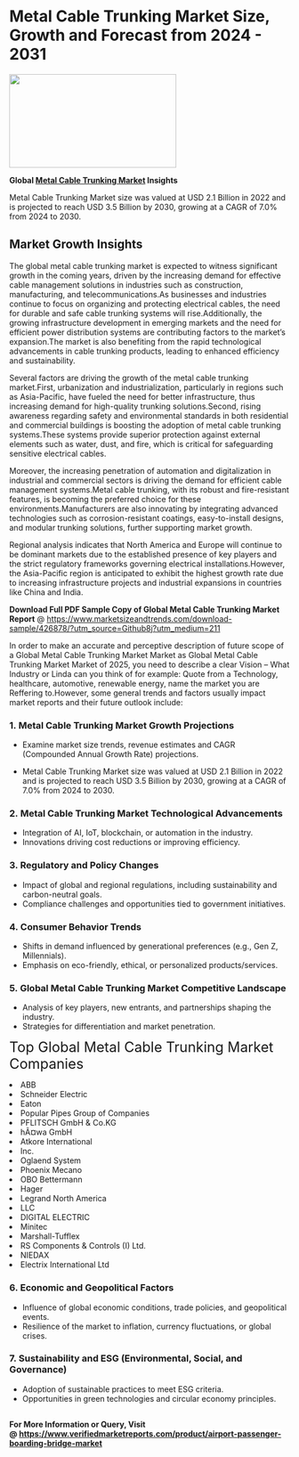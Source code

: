 <H1>Metal Cable Trunking Market Size, Growth and Forecast from 2024 - 2031</H1><img class="aligncenter size-medium wp-image-584254" src="https://thirdeyenews.in/wp-content/uploads/2024/09/Global-Market-Research-300x168.jpeg" alt="" width="300" height="168" /><p><strong>Global&nbsp;<a href="https://www.marketsizeandtrends.com/download-sample/426878/?utm_source=Github8j?utm_medium=211">Metal Cable Trunking Market</a> Insights</strong></p><p>Metal Cable Trunking Market size was valued at USD 2.1 Billion in 2022 and is projected to reach USD 3.5 Billion by 2030, growing at a CAGR of 7.0% from 2024 to 2030.</p><p><h2>Market Growth Insights</h2> <p>The global metal cable trunking market is expected to witness significant growth in the coming years, driven by the increasing demand for effective cable management solutions in industries such as construction, manufacturing, and telecommunications.As businesses and industries continue to focus on organizing and protecting electrical cables, the need for durable and safe cable trunking systems will rise.Additionally, the growing infrastructure development in emerging markets and the need for efficient power distribution systems are contributing factors to the market’s expansion.The market is also benefiting from the rapid technological advancements in cable trunking products, leading to enhanced efficiency and sustainability.</p> <p>Several factors are driving the growth of the metal cable trunking market.First, urbanization and industrialization, particularly in regions such as Asia-Pacific, have fueled the need for better infrastructure, thus increasing demand for high-quality trunking solutions.Second, rising awareness regarding safety and environmental standards in both residential and commercial buildings is boosting the adoption of metal cable trunking systems.These systems provide superior protection against external elements such as water, dust, and fire, which is critical for safeguarding sensitive electrical cables.</p> <p>Moreover, the increasing penetration of automation and digitalization in industrial and commercial sectors is driving the demand for efficient cable management systems.Metal cable trunking, with its robust and fire-resistant features, is becoming the preferred choice for these environments.Manufacturers are also innovating by integrating advanced technologies such as corrosion-resistant coatings, easy-to-install designs, and modular trunking solutions, further supporting market growth.</p> <p>Regional analysis indicates that North America and Europe will continue to be dominant markets due to the established presence of key players and the strict regulatory frameworks governing electrical installations.However, the Asia-Pacific region is anticipated to exhibit the highest growth rate due to increasing infrastructure projects and industrial expansions in countries like China and India.</p> <p><span class=""><strong>Download Full PDF Sample Copy of Global Metal Cable Trunking Market Report</strong> @ <a href="https://www.marketsizeandtrends.com/download-sample/426878/?utm_source=Github8j?utm_medium=211" target="_blank">https://www.marketsizeandtrends.com/download-sample/426878/?utm_source=Github8j?utm_medium=211</a></span></p><p>In order to make an accurate and perceptive description of future scope of a Global&nbsp;Metal Cable Trunking Market Market as Global&nbsp;Metal Cable Trunking Market Market of 2025, you need to describe a clear Vision &ndash; What Industry or Linda can you think of for example: Quote from a Technology, healthcare, automotive, renewable energy, name the market you are Reffering to.However, some general trends and factors usually impact market reports and their future outlook include:</p><h3>1.&nbsp;<strong>Metal Cable Trunking Market Growth Projections</strong></h3><ul><li>Examine market size trends, revenue estimates and CAGR (Compounded Annual Growth Rate) projections.</li><li><p>Metal Cable Trunking Market size was valued at USD 2.1 Billion in 2022 and is projected to reach USD 3.5 Billion by 2030, growing at a CAGR of 7.0% from 2024 to 2030.</p></li></ul><h3>2.&nbsp;<strong>Metal Cable Trunking Market Technological Advancements</strong></h3><ul><li>Integration of AI, IoT, blockchain, or automation in the industry.</li><li>Innovations driving cost reductions or improving efficiency.</li></ul><h3>3.&nbsp;<strong>Regulatory and Policy Changes</strong></h3><ul><li>Impact of global and regional regulations, including sustainability and carbon-neutral goals.</li><li>Compliance challenges and opportunities tied to government initiatives.</li></ul><h3>4.&nbsp;<strong>Consumer Behavior Trends</strong></h3><ul><li>Shifts in demand influenced by generational preferences (e.g., Gen Z, Millennials).</li><li>Emphasis on eco-friendly, ethical, or personalized products/services.</li></ul><h3>5.&nbsp;<strong>Global Metal Cable Trunking Market Competitive Landscape</strong></h3><ul><li>Analysis of key players, new entrants, and partnerships shaping the industry.</li><li>Strategies for differentiation and market penetration.</li></ul><p data-pm-slice="1 1 []"><span style="color: inherit; font-family: inherit; font-size: 25px;">Top Global Metal Cable Trunking Market Companies</span></p><div class="" data-test-id=""><p><li>ABB</li><li> Schneider Electric</li><li> Eaton</li><li> Popular Pipes Group of Companies</li><li> PFLITSCH GmbH & Co.KG</li><li> hÃ¤wa GmbH</li><li> Atkore International</li><li> Inc.</li><li> Oglaend System</li><li> Phoenix Mecano</li><li> OBO Bettermann</li><li> Hager</li><li> Legrand North America</li><li> LLC</li><li> DIGITAL ELECTRIC</li><li> Minitec</li><li> Marshall-Tufflex</li><li> RS Components & Controls (I) Ltd.</li><li> NIEDAX</li><li> Electrix International Ltd</li></p></div><h3>6.&nbsp;<strong>Economic and Geopolitical Factors</strong></h3><ul><li>Influence of global economic conditions, trade policies, and geopolitical events.</li><li>Resilience of the market to inflation, currency fluctuations, or global crises.</li></ul><h3>7.&nbsp;<strong>Sustainability and ESG (Environmental, Social, and Governance)</strong></h3><ul><li>Adoption of sustainable practices to meet ESG criteria.</li><li>Opportunities in green technologies and circular economy principles.</li></ul><h2><strong style="font-size: 14px;">For More Information or Query, Visit @&nbsp;</strong><a style="background-color: #ffffff; font-size: 14px;" href="https://www.marketsizeandtrends.com/report/metal-cable-trunking-market/" target="_blank">https://www.verifiedmarketreports.com/product/airport-passenger-boarding-bridge-market</a></h2>